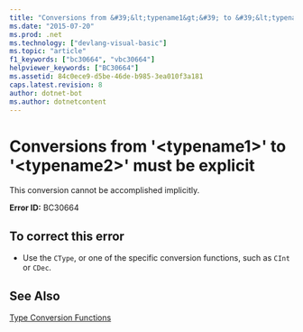 ```yaml
---
title: "Conversions from &#39;&lt;typename1&gt;&#39; to &#39;&lt;typename2&gt;&#39; must be explicit"
ms.date: "2015-07-20"
ms.prod: .net
ms.technology: ["devlang-visual-basic"]
ms.topic: "article"
f1_keywords: ["bc30664", "vbc30664"]
helpviewer_keywords: ["BC30664"]
ms.assetid: 84c0ece9-d5be-46de-b985-3ea010f3a181
caps.latest.revision: 8
author: dotnet-bot
ms.author: dotnetcontent
---
```

# Conversions from &#39;&lt;typename1&gt;&#39; to &#39;&lt;typename2&gt;&#39; must be explicit
This conversion cannot be accomplished implicitly.  
  
 **Error ID:** BC30664  
  
## To correct this error  
  
-   Use the `CType`, or one of the specific conversion functions, such as `CInt` or `CDec`.  
  
## See Also  
 [Type Conversion Functions](../../visual-basic/language-reference/functions/type-conversion-functions.md)

